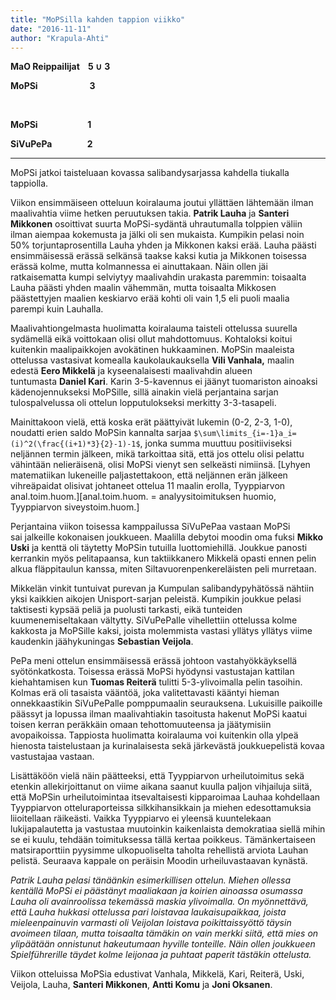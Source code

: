 ```yaml
---
title: "MoPSilla kahden tappion viikko"
date: "2016-11-11"
author: "Krapula-Ahti"
---
```


**MaO Reippailijat    5 ∪** **3**

**MoPSi                         3**

 

**MoPSi                        1**

**SiVuPePa                 2**

* * *

MoPSi jatkoi taisteluaan kovassa salibandysarjassa kahdella tiukalla tappiolla.

Viikon ensimmäiseen otteluun koiralauma joutui yllättäen lähtemään ilman maalivahtia viime hetken peruutuksen takia. **Patrik Lauha** ja **Santeri Mikkonen** osoittivat suurta MoPSi-sydäntä uhrautumalla tolppien väliin ilman aiempaa kokemusta ja jälki oli sen mukaista. Kumpikin pelasi noin 50% torjuntaprosentilla Lauha yhden ja Mikkonen kaksi erää. Lauha päästi ensimmäisessä erässä selkänsä taakse kaksi kutia ja Mikkonen toisessa erässä kolme, mutta kolmannessa ei ainuttakaan. Näin ollen jäi ratkaisematta kumpi selviytyy maalivahdin urakasta paremmin: toisaalta Lauha päästi yhden maalin vähemmän, mutta toisaalta Mikkosen päästettyjen maalien keskiarvo erää kohti oli vain 1,5 eli puoli maalia parempi kuin Lauhalla.

Maalivahtiongelmasta huolimatta koiralauma taisteli ottelussa suurella sydämellä eikä voittokaan olisi ollut mahdottomuus. Kohtaloksi koitui kuitenkin maalipaikkojen avokätinen hukkaaminen. MoPSin maaleista ottelussa vastasivat komealla kaukolaukauksella **Vili Vanhala,** maalin edestä **Eero Mikkelä** ja kyseenalaisesti maalivahdin alueen tuntumasta **Daniel Kari**. Karin 3-5-kavennus ei jäänyt tuomariston ainoaksi kädenojennukseksi MoPSille, sillä ainakin vielä perjantaina sarjan tulospalvelussa oli ottelun lopputulokseksi merkitty 3-3-tasapeli.

<!--\[caption id="" align="alignnone" width="216"\]![Daniel Kari avasi maalihanansa keskiviikkona miehekkään maalineduspelaamisen seurauksena.](http://gdurl.com/SDSd) Daniel Kari avasi maalihanansa keskiviikkona miehekkään maalineduspelaamisen seurauksena.\[/caption\]-->

Mainittakoon vielä, että koska erät päättyivät lukemin (0-2, 2-3, 1-0), noudatti erien saldo MoPSin kannalta sarjaa `$\sum\limits_{i=-1}a_i=(i)^2(\frac{(i+1)*3}{2}-1)-1$`, jonka summa muuttuu positiiviseksi neljännen termin jälkeen, mikä tarkoittaa sitä, että jos ottelu olisi pelattu vähintään nelieräisenä, olisi MoPSi vienyt sen selkeästi nimiinsä. \[Lyhyen matematiikan lukeneille paljastettakoon, että neljännen erän jälkeen vihreäpaidat olisivat johtaneet ottelua 11 maalin erolla, Tyyppiarvon anal.toim.huom.\]\[anal.toim.huom. = analyysitoimituksen huomio, Tyyppiarvon siveystoim.huom.\]

Perjantaina viikon toisessa kamppailussa SiVuPePaa vastaan MoPSi sai jalkeille kokonaisen joukkueen. Maalilla debytoi moodin oma fuksi **Mikko Uski** ja kenttä oli täytetty MoPSin tutuilla luottomiehillä. Joukkue panosti kerrankin myös pelitapaansa, kun taktiikkanero Mikkelä opasti ennen pelin alkua fläppitaulun kanssa, miten Siltavuorenpenkereläisten peli murretaan.

Mikkelän vinkit tuntuivat purevan ja Kumpulan salibandypyhätössä nähtiin yksi kaikkien aikojen Unisport-sarjan peleistä. Kumpikin joukkue pelasi taktisesti kypsää peliä ja puolusti tarkasti, eikä tunteiden kuumenemiseltakaan vältytty. SiVuPePalle vihellettiin ottelussa kolme kakkosta ja MoPSille kaksi, joista molemmista vastasi yllätys yllätys viime kaudenkin jäähykuningas **Sebastian Veijola**.

PePa meni ottelun ensimmäisessä erässä johtoon vastahyökkäyksellä syötönkatkosta. Toisessa erässä MoPSi hyödynsi vastustajan kattilan kiehahtamisen kun **Tuomas Reiterä** tulitti 5-3-ylivoimalla pelin tasoihin. Kolmas erä oli tasaista vääntöä, joka valitettavasti kääntyi hieman onnekkaastikin SiVuPePalle pomppumaalin seurauksena. Lukuisille paikoille päässyt ja lopussa ilman maalivahtiakin tasoitusta hakenut MoPSi kaatui toisen kerran peräkkäin omaan tehottomuuteensa ja jäätymisiin avopaikoissa. Tappiosta huolimatta koiralauma voi kuitenkin olla ylpeä hienosta taistelustaan ja kurinalaisesta sekä järkevästä joukkuepelistä kovaa vastustajaa vastaan.

<!-- \[caption id="" align="alignnone" width="216"\]![Tuomas Reiterä osui perjantaina kahden miehen ylivoimalla.](http://gdurl.com/vzTz) Tuomas Reiterä osui perjantaina kahden miehen ylivoimalla.\[/caption\] -->

Lisättäköön vielä näin päätteeksi, että Tyyppiarvon urheilutoimitus sekä etenkin allekirjoittanut on viime aikana saanut kuulla paljon vihjailuja siitä, että MoPSin urheilutoimintaa itsevaltaisesti kipparoimaa Lauhaa kohdellaan Tyyppiarvon otteluraporteissa silkkihansikkain ja miehen edesottamuksia liioitellaan räikeästi. Vaikka Tyyppiarvo ei yleensä kuuntelekaan lukijapalautetta ja vastustaa muutoinkin kaikenlaista demokratiaa siellä mihin se ei kuulu, tehdään toimituksessa tällä kertaa poikkeus. Tämänkertaiseen matsiraporttiin pyysimme ulkopuoliselta taholta rehellistä arviota Lauhan pelistä. Seuraava kappale on peräisin Moodin urheiluvastaavan kynästä.

_Patrik Lauha pelasi tänäänkin esimerkillisen ottelun. Miehen ollessa kentällä MoPSi ei päästänyt maaliakaan ja koirien ainoassa osumassa Lauha oli avainroolissa tekemässä maskia ylivoimalla. On myönnettävä, että Lauha hukkasi ottelussa pari loistavaa laukaisupaikkaa, joista mieleenpainuvin varmasti oli Veijolan loistava poikittaissyöttö täysin avoimeen tilaan, mutta toisaalta tämäkin on vain merkki siitä, että mies on ylipäätään onnistunut hakeutumaan hyville tonteille. Näin ollen joukkueen Spielführerille täydet kolme leijonaa ja puhtaat paperit tästäkin ottelusta._

Viikon otteluissa MoPSia edustivat Vanhala, Mikkelä, Kari, Reiterä, Uski, Veijola, Lauha, **Santeri Mikkonen**, **Antti Komu** ja **Joni Oksanen**.
